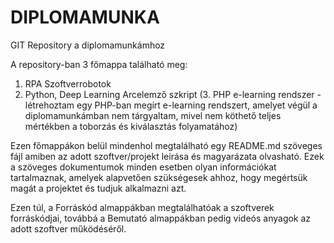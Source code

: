 # DIPLOMAMUNKA
GIT Repository a diplomamunkámhoz

A repository-ban 3 főmappa található meg:
1. RPA Szoftverrobotok
2. Python, Deep Learning Arcelemző szkript
(3. PHP e-learning rendszer - létrehoztam egy PHP-ban megírt e-learning rendszert, amelyet végül a diplomamunkámban nem tárgyaltam, mivel nem köthető teljes mértékben a toborzás és kiválasztás folyamatához)

Ezen főmappákon belül mindenhol megtalálható egy README.md szöveges fájl amiben az adott szoftver/projekt leírása és magyarázata olvasható. Ezek a szöveges dokumentumok minden esetben olyan információkat tartalmaznak, amelyek alapvetően szükségesek ahhoz, hogy megértsük magát a projektet és tudjuk alkalmazni azt.

Ezen túl, a Forráskód almappákban megtalálhatóak a szoftverek forráskódjai, továbbá a Bemutató almappákban pedig videós anyagok az adott szoftver működéséről.
